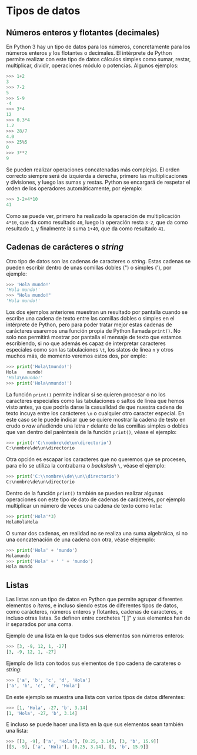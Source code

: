 # Tipos de datos

## Números enteros y flotantes (decimales)

En Python 3 hay un tipo de datos para los números, concretamente para los números enteros y los flotantes o decimales. El intérprete de Python permite realizar con este tipo de datos cálculos simples como sumar, restar, multiplicar, dividir, operaciones módulo o potencias. Algunos ejemplos:

```python
>>> 1+2
3
>>> 7-2
5
>>> 5-9
-4
>>> 3*4
12
>>> 0.3*4
1.2
>>> 28/7
4.0
>>> 25%5
0
>>> 3**2
9
```

Se pueden realizar operaciones concatenadas más complejas. El orden correcto siempre será de izquierda a derecha, primero las multiplicaciones y divisiones, y luego las sumas y restas. Python se encargará de respetar el orden de los operadores automáticamente, por ejemplo:

```python
>>> 3-2+4*10
41
```
Como se puede ver, primero ha realizado la operación de multiplicación `4*10`, que da como resultado `40`, luego la operación resta `3-2`, que da como resultado `1`, y finalmente la suma `1+40`, que da como resultado `41`.

## Cadenas de carácteres o *string*

Otro tipo de datos son las cadenas de caracteres o *string*. Estas cadenas se pueden escribir dentro de unas comillas dobles (") o simples ('), por ejemplo:

```python
>>> 'Hola mundo!'
'Hola mundo!'
>>> "Hola mundo!"
'Hola mundo!'
```

Los dos ejemplos anteriores muestran un resultado por pantalla cuando se escribe una cadena de texto entre las comillas dobles o simples en el intérprete de Python, pero para poder tratar mejor estas cadenas de carácteres usaremos una función propia de Python llamada `print()`. No solo nos permitirá mostrar por pantalla el mensaje de texto que estamos escribiendo, si no que además es capaz de interpretar caracteres especiales como son las tabulaciones `\t`, los slatos de línea `n` y otros muchos más, de momento veremos estos dos, por emplo:

```python
>>> print('Hola\tmundo!')
Hola	mundo!
'Hola\nmundo!'
>>> print('Hola\nmundo!')
```

La función `print()` permite indicar si se quieren procesar o no los caracteres especiales como las tabulaciones o saltos de línea que hemos visto antes, ya que podría darse la casualidad de que nuestra cadena de texto incuya entre los carácteres `\n` o cualquier otro caracter especial. En este caso se le puede indicar que se quiere mostrar la cadena de testo en crudo o *raw* añadiéndo una letra `r` delante de las comillas simples o dobles que van dentro del paréntesis de la función `print()`, véase el ejemplo:

```python
>>> print(r'C:\nombre\de\un\directorio')
C:\nombre\de\un\directorio
```

Otra opción es escapar los caracteres que no queremos que se procesen, para ello se utiliza la contrabarra o *backslash* `\`, véase el ejemplo:

```python
>>> print('C:\\nombre\\de\\un\\directorio')
C:\nombre\de\un\directorio
```

Dentro de la función `print()` también se pueden realizar algunas operaciones con este tipo de dato de cadenas de carácteres, por ejemplo multiplicar un número de veces una cadena de texto como `Hola`:

```python
>>> print('Hola'*3)
HolaHolaHola
```

O sumar dos cadenas, en realidad no se realiza una suma algebráica, si no una concatenación de una cadena con otra, véase elejemplo:

```python
>>> print('Hola' + 'mundo')
Holamundo
>>> print('Hola' + ' ' + 'mundo')
Hola mundo
```

## Listas

Las listas son un tipo de datos en Python que permite agrupar diferentes elementos o *items*, e incluso siendo estos de diferentes tipos de datos, como carácteres, números enteros y flotantes, cadenas de caracteres, e incluso otras listas. Se definen entre corchetes "[ ]" y sus elementos han de ir separados por una coma.

Ejemplo de una lista en la que todos sus elementos son números enteros:
```python
>>> [3, -9, 12, 1, -27]
[3, -9, 12, 1, -27]
```

Ejemplo de lista con todos sus elementos de tipo cadena de carateres o *string*:
```python
>>> ['a', 'b', 'c', 'd', 'Hola']
['a', 'b', 'c', 'd', 'Hola']
```

En este ejemplo se muestra una lista con varios tipos de datos diferentes:
```python
>>> [1, 'Hola', -27, 'b', 3.14]
[1, 'Hola', -27, 'b', 3.14]
```

E incluso se puede hacer una lista en la que sus elementos sean también una lista:
```python
>>> [[3, -9], ['a', 'Hola'], [0.25, 3.14], [3, 'b', 15.9]]
[[3, -9], ['a', 'Hola'], [0.25, 3.14], [3, 'b', 15.9]]
```